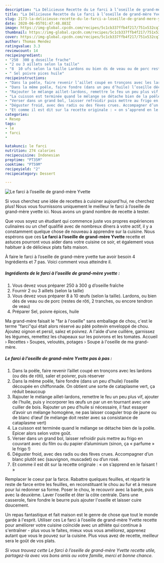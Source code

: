 ```yaml
---
description: "La Délicieuse Recette du Le farci à l’oseille de grand-mère Yvette"
title: "La Délicieuse Recette du Le farci à l’oseille de grand-mère Yvette"
slug: 2173-la-delicieuse-recette-du-le-farci-a-loseille-de-grand-mere-yvette
date: 2020-06-05T01:47:48.883Z
image: https://img-global.cpcdn.com/recipes/5c1cb337ffb4f217/751x532cq70/le-farci-a-loseille-de-grand-mere-yvette-photo-principale-de-la-recette.jpg
thumbnail: https://img-global.cpcdn.com/recipes/5c1cb337ffb4f217/751x532cq70/le-farci-a-loseille-de-grand-mere-yvette-photo-principale-de-la-recette.jpg
cover: https://img-global.cpcdn.com/recipes/5c1cb337ffb4f217/751x532cq70/le-farci-a-loseille-de-grand-mere-yvette-photo-principale-de-la-recette.jpg
author: Thomas Mendez
ratingvalue: 3.3
reviewcount: 14
recipeingredient:
- "250  300 g doseille frache"
- "2 ou 3 aillets selon la taille"
- "8  10 ufs selon la taille Lardons ou bien ds de veau ou de porc restes de rti 2 tranches ou encore tendron de veau"
- " Sel poivre pices huile"
recipeinstructions:
- "Dans la poêle, faire revenir l’aillet coupé en tronçons avec les lardons (ou dés de rôti), saler et poivrer, puis réserver"
- "Dans la même poêle, faire fondre (dans un peu d’huile) l’oseille découpée en chiffonnade. On obtient une sorte de cataplasme vert, ça réduit beaucoup"
- "Rajouter le mélange aillet-lardons, remettre le feu un peu plus vif, ajouter de l’huile, puis y incorporer les œufs un par un en tournant avec une cuiller de bois. Rajouter un peu d’huile si nécessaire, il faut essayer d’avoir un mélange homogène, ne pas laisser coaguler trop de jaune ou de blanc d’œuf (le mélange doit rester avec sa consistance de cataplasme vert)"
- "La cuisson est terminée quand le mélange se détache bien de la poêle. Epicer alors selon votre goût."
- "Verser dans un grand bol, laisser refroidir puis mettre au frigo en couvrant avec du film ou du papier d’aluminium (sinon, ça « parfume » le frigo !)"
- "Déguster froid, avec des radis ou des fèves crues. Accompagner d’un blanc plutôt sec (sauvignon, muscadet) ou d’un rosé."
- "Et comme il est dit sur la recette originale : « on s’apprend en le faisant ! »"
categories:
- Resep
tags:
- le
- farci
- 

katakunci: le farci  
nutrition: 274 calories
recipecuisine: Indonesian
preptime: "PT35M"
cooktime: "PT59M"
recipeyield: "2"
recipecategory: Dessert

---
```



![Le farci à l’oseille de grand-mère Yvette](https://img-global.cpcdn.com/recipes/5c1cb337ffb4f217/751x532cq70/le-farci-a-loseille-de-grand-mere-yvette-photo-principale-de-la-recette.jpg)

Si vous cherchez une idée de recettes à cuisiner aujourd'hui, ne cherchez plus! Nous vous fournissons uniquement le meilleur le farci à l’oseille de grand-mère yvette ici. Nous avons un grand nombre de recette à tester.

Que vous soyez un étudiant qui commence juste vos propres expériences culinaires ou un chef qualifié avec de nombreux dîners à votre actif, il y a constamment quelque chose de nouveau à apprendre sur la cuisine. Nous espérons que ces <strong> Le farci à l’oseille de grand-mère Yvette </strong> recette et astuces pourront vous aider dans votre cuisine ce soir, et également vous habituer à de délicieux plats faits maison.

<!--inarticleads1-->

À faire le farci à l’oseille de grand-mère yvette tue avoir besoin 4 Ingrédients et 7 pas. Voici comment vous atteindre il.

##### Ingrédients de le farci à l’oseille de grand-mère yvette :

1. Vous devez vous préparer 250 à 300 g d’oseille fraîche
1. Fournir 2 ou 3 aillets (selon la taille)
1. Vous devez vous préparer 8 à 10 œufs (selon la taille). Lardons, ou bien dés de veau ou de porc (restes de rôti, 2 tranches, ou encore tendron de veau)
1. Préparer  Sel, poivre épices, huile


Ma grand-mère faisait le &#34;far à l&#39;oseille&#34; sans emballage de chou, c&#39;est le terme &#34;farci&#34;qui était alors réservé au pâté poitevin enveloppé de chou. Ajoutez oignon et persil, salez et poivrez. A l&#39;aide d&#39;une cuillère, garnissez les légumes, remettez les chapeaux sur les poivrons et les tomates. Accueil › Recettes › Soupes, veloutés, potages › Soupe à l&#39;oseille de ma grand-mère. 

<!--inarticleads2-->

##### Le farci à l’oseille de grand-mère Yvette pas à pas :

1. Dans la poêle, faire revenir l’aillet coupé en tronçons avec les lardons (ou dés de rôti), saler et poivrer, puis réserver
1. Dans la même poêle, faire fondre (dans un peu d’huile) l’oseille découpée en chiffonnade. On obtient une sorte de cataplasme vert, ça réduit beaucoup
1. Rajouter le mélange aillet-lardons, remettre le feu un peu plus vif, ajouter de l’huile, puis y incorporer les œufs un par un en tournant avec une cuiller de bois. Rajouter un peu d’huile si nécessaire, il faut essayer d’avoir un mélange homogène, ne pas laisser coaguler trop de jaune ou de blanc d’œuf (le mélange doit rester avec sa consistance de cataplasme vert)
1. La cuisson est terminée quand le mélange se détache bien de la poêle. Epicer alors selon votre goût.
1. Verser dans un grand bol, laisser refroidir puis mettre au frigo en couvrant avec du film ou du papier d’aluminium (sinon, ça « parfume » le frigo !)
1. Déguster froid, avec des radis ou des fèves crues. Accompagner d’un blanc plutôt sec (sauvignon, muscadet) ou d’un rosé.
1. Et comme il est dit sur la recette originale : « on s’apprend en le faisant ! »


Remplacer le coeur par la farce. Rabattre quelques feuilles, et répartir le reste de farce entre les feuilles, en reconstituant le chou au fur et à mesure pour lui redonner sa forme. Poser le chou, le recouvrir avec la barde, puis avec la deuxième. Laver l&#39;oseille et ôter la côte centrale. Dans une casserole, faire fondre le beurre puis ajouter l&#39;oseille et laisser cuire doucement. 

<!--inarticleads1-->

<p>
Un repas fantastique et fait maison est le genre de chose que tout le monde garde à l'esprit. Utiliser ces Le farci à l’oseille de grand-mère Yvette recette pour améliorer votre cuisine coïncide avec un athlète qui continue à s'entraîner - plus vous le faites, mieux vous vous améliorez, apprenez autant que vous le pouvez sur la cuisine. Plus vous avez de recette, meilleur sera le goût de vos plats.
</p>

<p>
<i>Si vous trouvez cette Le farci à l’oseille de grand-mère Yvette recette utile, partagez-la avec vos bons amis ou votre famille, merci et bonne chance.</i>
</p>
